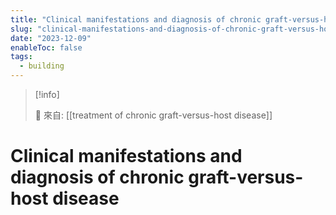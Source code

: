 ```yaml
---
title: "Clinical manifestations and diagnosis of chronic graft-versus-host disease"
slug: "clinical-manifestations-and-diagnosis-of-chronic-graft-versus-host-disease"
date: "2023-12-09"
enableToc: false
tags:
  - building
---
```


> [!info]
>
> 🌱 來自: [[treatment of chronic graft-versus-host disease]]

# Clinical manifestations and diagnosis of chronic graft-versus-host disease


